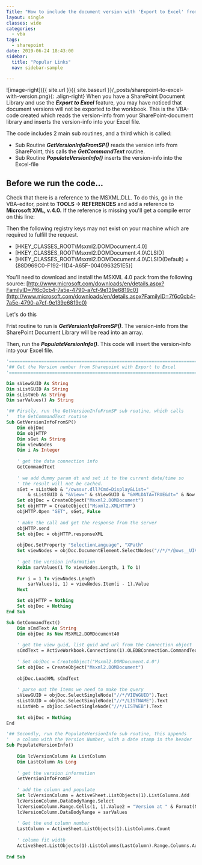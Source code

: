 ```yaml
---
Title: "How to include the document version with 'Export to Excel' from Sharepoint"
layout: single
classes: wide
categories:
  - vba
tags:
  - sharepoint
date: 2019-06-24 18:43:00
sidebar:
  title: "Popular Links"
  nav: sidebar-sample

---
```


![image-right]({{ site.url }}{{ site.baseurl }}/_posts/sharepoint-to-excel-with-version.png){: .align-right}
When you have a SharePoint Document Library and use the ***Export to Excel*** feature, you may have noticed that document versions will not be exported to the workbook. This is the VBA-code created which reads the version-info from your SharePoint-document library and inserts the version-info into your Excel file.

The code includes 2 main sub routines, and a third which is called:

- Sub Routine ***GetVersionInfoFromSP()*** reads the version info from SharePoint, this calls the ***GetCommandText*** routine.
- Sub Routine ***PopulateVersionInfo()*** inserts the version-info into the Excel-file

## Before we run the code...

Check that there is a reference to the MSXML.DLL. To do this, go in the VBA-editor, point to **TOOLS -> REFERENCES** and add a reference to **Microsoft XML, v.4.0.** If the reference is missing you'll get a compile error on this line:

Then the following registry keys may not exist on your machine which are required to fulfill the request.

- [HKEY_CLASSES_ROOT\Msxml2.DOMDocument.4.0]
- [HKEY_CLASSES_ROOT\Msxml2.DOMDocument.4.0\CLSID]
- [HKEY_CLASSES_ROOT\Msxml2.DOMDocument.4.0\CLSID\(Default) = {88D969C0-F192-11D4-A65F-0040963251E5}]

You'll need to download and install the MSXML 4.0 pack from the following source: [http://www.microsoft.com/downloads/en/details.aspx?FamilyID=7f6c0cb4-7a5e-4790-a7cf-9e139e6819c0](http://www.microsoft.com/downloads/en/details.aspx?FamilyID=7f6c0cb4-7a5e-4790-a7cf-9e139e6819c0)

Let's do this

Frist routine to run is ***GetVersionInfoFromSP()***. The version-info from the SharePoint Document Library will be read into an array. 

Then, run the ***PopulateVersionInfo()***. This code will insert the version-info into your Excel file.

```vb
'========================================================================================
'## Get the Version number from Sharepoint with Export to Excel
'========================================================================================

Dim sViewGUID As String
Dim sListGUID As String
Dim sListWeb As String
Dim sarValues() As String

'## Firstly, run the GetVersionInfoFromSP sub routine, which calls
'   the GetCommandText routine
Sub GetVersionInfoFromSP()
	Dim objDoc
	Dim objHTTP
	Dim sGet As String
	Dim viewNodes
	Dim i As Integer
	
	' get the data connection info
	GetCommandText
	
	' we add dummy param dt and set it to the current date/time so
	' the result will not be cached.
	sGet = sListWeb & "/owssvr.dll?Cmd=Display&List=" _
		& sListGUID & "&View=" & sViewGUID & "&XMLDATA=TRUE&dt=" & Now
	Set objDoc = CreateObject("Msxml2.DOMDocument")
	Set objHTTP = CreateObject("Msxml2.XMLHTTP")
	objHTTP.Open "GET", sGet, False
	
	' make the call and get the response from the server
	objHTTP.send
	Set objDoc = objHTTP.responseXML
	
	objDoc.SetProperty "SelectionLanguage", "XPath"
	Set viewNodes = objDoc.DocumentElement.SelectNodes("//*/*/@ows__UIVersionString")
	
	' get the version information
	ReDim sarValues(1 To viewNodes.Length, 1 To 1)
	
	For i = 1 To viewNodes.Length
		sarValues(i, 1) = viewNodes.Item(i - 1).Value
	Next

	Set objHTTP = Nothing
	Set objDoc = Nothing
End Sub

Sub GetCommandText()
	Dim sCmdText As String
	Dim objDoc As New MSXML2.DOMDocument40
	
	' get the view guid, list guid and url from the Connection object
	sCmdText = ActiveWorkbook.Connections(1).OLEDBConnection.CommandText
	
	' Set objDoc = CreateObject("Msxml2.DOMDocument.4.0")
	Set objDoc = CreateObject("Msxml2.DOMDocument")
	
	objDoc.LoadXML sCmdText
	
	' parse out the items we need to make the query
	sViewGUID = objDoc.SelectSingleNode("//*/VIEWGUID").Text
	sListGUID = objDoc.SelectSingleNode("//*/LISTNAME").Text
	sListWeb = objDoc.SelectSingleNode("//*/LISTWEB").Text
	
	Set objDoc = Nothing
End

'## Secondly, run the PopulateVersionInfo sub routine, this appends
'   a column with the Version Number, with a date stamp in the header
Sub PopulateVersionInfo()
	
	Dim lcVersionColumn As ListColumn
	Dim LastColumn As Long
	
	' get the version information
	GetVersionInfoFromSP
	
	' add the column and populate
	Set lcVersionColumn = ActiveSheet.ListObjects(1).ListColumns.Add
	lcVersionColumn.DataBodyRange.Select
	lcVersionColumn.Range.Cells(1, 1).Value2 = "Version at " & Format(Now, "d/mm/yy hh:mm")
	lcVersionColumn.DataBodyRange = sarValues
	
	' Get the end column number
	LastColumn = ActiveSheet.ListObjects(1).ListColumns.Count
	
	' column fit width
	ActiveSheet.ListObjects(1).ListColumns(LastColumn).Range.Columns.AutoFit
   
End Sub
```
